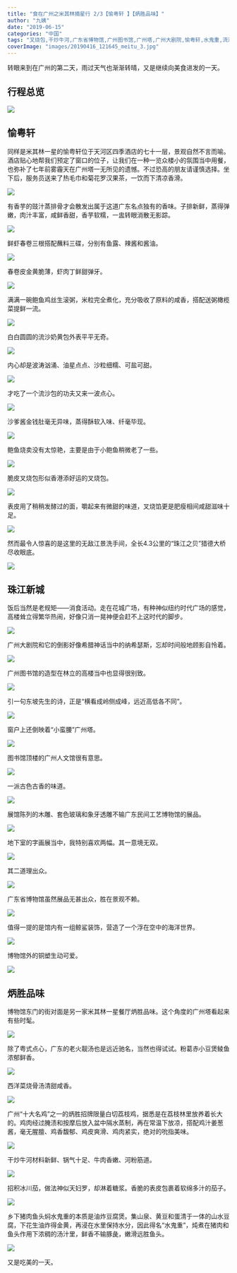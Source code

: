 ```yaml
---
title: "食在广州之米其林摘星行 2/3【愉粤轩 】【炳胜品味】"
author: "九姨"
date: "2019-06-15"
categories: "中国"
tags: "叉烧包,干炒牛河,广东省博物馆,广州图书馆,广州塔,广州大剧院,愉粤轩,水鬼重,流沙奶黄包,炳胜品味,烧卖,米其林,粉葛赤小豆煲鲮鱼,茄子,荔枝鸡,西洋菜烧骨汤,豉汁蒸排骨,金钱肚,鲍鱼鸡丝粥"
coverImage: "images/20190416_121645_meitu_3.jpg"
---
```


转眼来到在广州的第二天，雨过天气也渐渐转晴，又是继续向美食进发的一天。

## 行程总览

![](images/Capture.png)

## 愉粤轩

同样是米其林一星的愉粤轩位于天河区四季酒店的七十一层，景观自然不言而喻。酒店贴心地帮我们预定了窗口的位子，让我们在一种一览众楼小的氛围当中用餐，也弥补了七年前雾霾天在广州塔一无所见的遗憾。不过恐高的朋友请谨慎选择。坐下后，服务员送来了热毛巾和菊花罗汉果茶，一饮而下清凉香滑。

![](images/20190416_122109.jpg)

有香芋的豉汁蒸排骨才会散发出属于这道广东名点独有的香味。子排新鲜，蒸得弹嫩，肉汁丰富，咸鲜香甜，香芋软糯，一盅转眼消散无影踪。

![](images/20190416_124408.jpg)

鲜虾春卷三根搭配蘸料三碟，分别有鱼露、辣酱和酱油。

![](images/20190416_122851.jpg)

春卷皮金黄脆薄，虾肉丁鲜甜弹牙。

![](images/20190416_123106.jpg)

满满一碗鲍鱼鸡丝生滚粥，米粒完全煮化，充分吸收了原料的咸香，搭配送粥橄榄菜提鲜一流。

![](images/20190416_123439.jpg)

白白圆圆的流沙奶黄包外表平平无奇。

![](images/20190416_123423.jpg)

内心却是波涛汹涌、油星点点、沙粒细糯、可盐可甜。

![](images/20190416_123513.jpg)

才吃了一个流沙包的功夫又来一波点心。

![](images/20190416_124102.jpg)

沙爹酱金钱肚毫无异味，蒸得酥软入味、纤毫毕现。

![](images/20190416_123606.jpg)

鲍鱼烧卖没有太惊艳，主要是由于小鲍鱼稍微老了一些。

![](images/20190416_124108.jpg)

脆皮叉烧包形似香港添好运的叉烧包。

![](images/20190416_124118.jpg)

表皮用了稍稍发酵过的面，嚼起来有微甜的味道，叉烧馅更是肥瘦相间咸甜滋味十足。

![](images/20190416_124812.jpg)

然而最令人惊喜的是这里的无敌江景洗手间，全长4.3公里的“珠江之贝”猎德大桥尽收眼底。

![](images/20190416_121645_meitu_3.jpg)

## 珠江新城

饭后当然是老规矩——消食活动。走在花城广场，有种神似纽约时代广场的感觉，高楼耸立得繁华热闹，好像只消一晃神便会赶不上这时代的脚步。

![](images/20190416_135028-e1559081958760.jpg)

广州大剧院和它的倒影好像希腊神话当中的纳希瑟斯，忘却时间般地顾影自怜着。

![](images/20190416_135610-e1559081983762.jpg)

广州图书馆的造型在林立的高楼当中也显得很别致。

![](images/20190416_140659-e1559082018565.jpg)

引一句东坡先生的诗，正是“横看成岭侧成峰，远近高低各不同”。

![](images/20190416_140852.jpg)

窗户上还倒映着“小蛮腰”广州塔。

![](images/20190416_140959.jpg)

图书馆顶楼的广州人文馆很有意思。

![](images/20190416_143715-e1559082126905.jpg)

一派古色古香的味道。

![](images/20190416_143741.jpg)

展馆陈列的木雕、套色玻璃和象牙透雕不输广东民间工艺博物馆的展品。

![](images/20190416_144056.jpg)

地下室的字画展当中，我特别喜欢两幅。其一意境无双。

![](images/20190416_151153-e1559082208431.jpg)

其二道理出众。

![](images/20190416_151443-e1559082224166.jpg)

广东省博物馆虽然展品无甚出众，胜在景观不赖。

![](images/20190416_154626.jpg)

值得一提的是馆内有一组鲸鲨装饰，营造了一个浮在空中的海洋世界。

![](images/20190416_161740.jpg)

博物馆外的铜塑生动可爱。

![](images/20190416_165635.jpg)

## 炳胜品味

博物馆东门的街对面是另一家米其林一星餐厅炳胜品味。这个角度的广州塔看起来有些时髦。

![](images/20190416_183811-e1559082581139.jpg)

除了粤式点心，广东的老火靓汤也是远近驰名，当然也得试试。粉葛赤小豆煲鲮鱼浓郁鲜香。

![](images/20190416_173145.jpg)

西洋菜烧骨汤清甜咸香。

![](images/20190416_173149.jpg)

广州“十大名鸡”之一的炳胜招牌限量白切荔枝鸡，据悉是在荔枝林里放养着长大的。鸡肉经过腌渍和按摩后放入盆中隔水蒸制，再在常温下放凉，搭配鸡汁姜葱酱，毫无腥膻、鸡香馥郁、鸡皮爽滑、鸡肉紧实，绝对的吮指美味。

![](images/20190416_172943.jpg)

干炒牛河材料新鲜、锅气十足、牛肉香嫩、河粉筋道。

![](images/20190416_173707.jpg)

招积冰川茄，做法神似天妇罗，却淋着糖浆。香脆的表皮包裹着软绵多汁的茄子。

![](images/20190416_173713.jpg)

乡下猪肉鱼头焖水鬼重的本质是油炸豆腐煲。集山泉、黄豆和蛋清于一体的山水豆腐，下花生油炸得金黄，再浸在水里保持水分，因此得名“水鬼重”，炖煮在猪肉和鱼头作用下浓稠的汤汁里，鲜香不输豚彘，嫩滑远胜鱼头。

![](images/20190416_174356.jpg)

又是吃美的一天。
